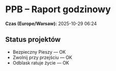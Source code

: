 # PPB – Raport godzinowy
**Czas (Europe/Warsaw):** 2025-10-29 06:24

## Status projektów
- Bezpieczny Pieszy — OK
- Zwolnij przy przejściu — OK
- Odblask ratuje życie — OK

